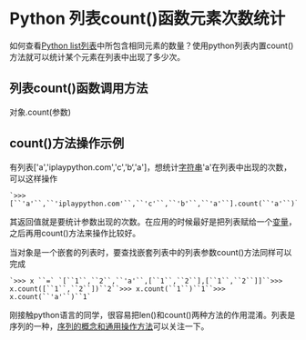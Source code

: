 # Python 列表count()函数元素次数统计

如何查看[Python list列表](http://www.iplaypy.com/jichu/list.html)中所包含相同元素的数量？使用python列表内置count()方法就可以统计某个元素在列表中出现了多少次。

## 列表count()函数调用方法

对象.count(参数)

## count()方法操作示例

有列表['a','iplaypython.com','c','b‘,'a']，想统计[字符串](http://www.iplaypy.com/jichu/str.html)'a'在列表中出现的次数，可以这样操作

```
`>>> [``'a'``,``'iplaypython.com'``,``'c'``,``'b'``,``'a'``].count(``'a'``)``2`
```

其返回值就是要统计参数出现的次数。在应用的时候最好是把列表赋给一个[变量](http://www.iplaypy.com/jichu/var.html)，之后再用count()方法来操作比较好。

当对象是一个嵌套的列表时，要查找嵌套列表中的列表参数count()方法同样可以完成

```
`>>> x ``=` `[``1``,``2``,``'a'``,[``1``,``2``],[``1``,``2``]]``>>> x.count([``1``,``2``])``2``>>> x.count(``1``)``1``>>> x.count(``'a'``)``1`
```

刚接触python语言的同学，很容易把len()和count()两种方法的作用混淆。列表是序列的一种，[序列的概念和通用操作方法](http://www.iplaypy.com/jinjie/jj106.html)可以关注一下。